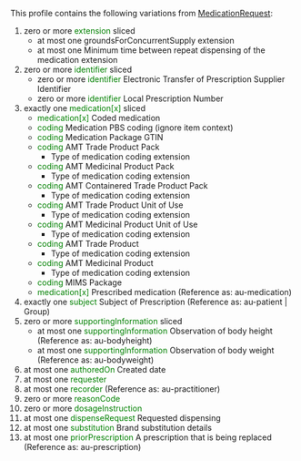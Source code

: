 This profile contains the following variations from [MedicationRequest](http://hl7.org/fhir/STU3/MedicationRequest):

1. zero or more <span style='color:green'> extension </span>  sliced
   * at most one groundsForConcurrentSupply extension
   * at most one Minimum time between repeat dispensing of the medication extension
1. zero or more <span style='color:green'> identifier </span>  sliced
   * zero or more <span style='color:green'> identifier </span> Electronic Transfer of Prescription Supplier Identifier
   * zero or more <span style='color:green'> identifier </span> Local Prescription Number
1. exactly one <span style='color:green'> medication[x] </span>  sliced
   * <span style='color:green'> medication[x] </span> Coded medication
   * <span style='color:green'> coding </span> Medication PBS coding (ignore item context)
   * <span style='color:green'> coding </span> Medication Package GTIN
   * <span style='color:green'> coding </span> AMT Trade Product Pack
      * Type of medication coding extension
   * <span style='color:green'> coding </span> AMT Medicinal Product Pack
      * Type of medication coding extension
   * <span style='color:green'> coding </span> AMT Containered Trade Product Pack
      * Type of medication coding extension
   * <span style='color:green'> coding </span> AMT Trade Product Unit of Use
      * Type of medication coding extension
   * <span style='color:green'> coding </span> AMT Medicinal Product Unit of Use
      * Type of medication coding extension
   * <span style='color:green'> coding </span> AMT Trade Product
      * Type of medication coding extension
   * <span style='color:green'> coding </span> AMT Medicinal Product
      * Type of medication coding extension
   * <span style='color:green'> coding </span> MIMS Package
   * <span style='color:green'> medication[x] </span> Prescribed medication (Reference as: au-medication)
1. exactly one <span style='color:green'> subject </span> Subject of Prescription (Reference as: au-patient \| Group)
1. zero or more <span style='color:green'> supportingInformation </span>  sliced
   * at most one <span style='color:green'> supportingInformation </span> Observation of body height (Reference as: au-bodyheight)
   * at most one <span style='color:green'> supportingInformation </span> Observation of body weight (Reference as: au-bodyweight)
1. at most one <span style='color:green'> authoredOn </span> Created date
1. at most one <span style='color:green'> requester </span> 
1. at most one <span style='color:green'> recorder </span>  (Reference as: au-practitioner)
1. zero or more <span style='color:green'> reasonCode </span> 
1. zero or more <span style='color:green'> dosageInstruction </span> 
1. at most one <span style='color:green'> dispenseRequest </span> Requested dispensing
1. at most one <span style='color:green'> substitution </span> Brand substitution details
1. at most one <span style='color:green'> priorPrescription </span> A prescription that is being replaced (Reference as: au-prescription)